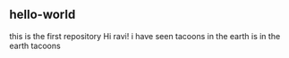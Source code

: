 ## hello-world
this is the first repository
Hi ravi!
i have seen tacoons in the earth is in the 
earth tacoons
